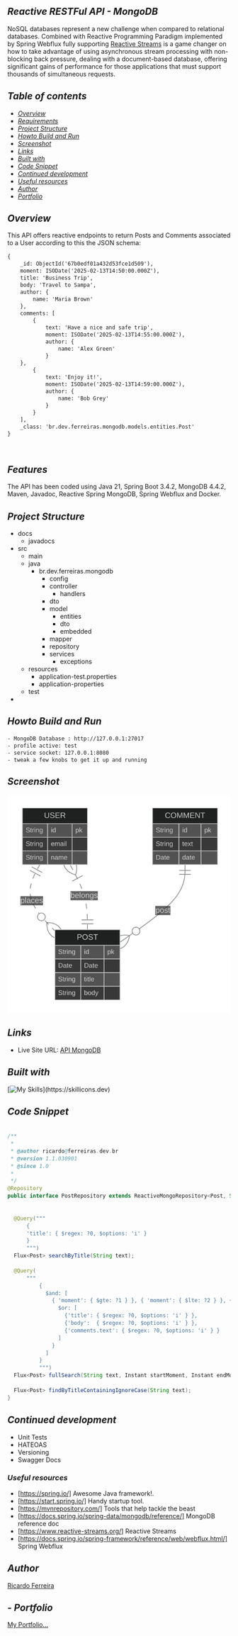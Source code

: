 ## _Reactive RESTFul API - MongoDB_ <br />

NoSQL databases represent a new challenge when compared to relational databases.
Combined with Reactive Programming Paradigm implemented by Spring Webflux fully supporting
<a href="https://www.reactive-streams.org/" target= "_blanket">Reactive Streams</a> is a game changer
on how to take advantage of using asynchronous stream processing with non-blocking back pressure, dealing with a document-based
database, offering significant gains of performance for those applications that must support thousands of simultaneous requests.

## _Table of contents_

- [_Overview_](#overview)
- [_Requirements_](#requirements)
- [_Project Structure_](#requirements)
- [_Howto Build and Run_](#requirements)
- [_Screenshot_](#screenshot)
- [_Links_](...)
- [_Built with_](#built-with)
- [_Code Snippet_](#requirements)
- [_Continued development_](#continued-development)
- [_Useful resources_](#useful-resources)
- [_Author_](#requirements)
- [_Portfolio_](#requirements)

## _Overview_

This API offers reactive endpoints to return Posts and Comments associated to a User according to this the JSON 
schema:

```
{
    _id: ObjectId('67b0edf01a432d53fce1d509'),
    moment: ISODate('2025-02-13T14:50:00.000Z'),
    title: 'Business Trip',
    body: 'Travel to Sampa',
    author: {
        name: 'Maria Brown'
    },
    comments: [
        {
            text: 'Have a nice and safe trip',
            moment: ISODate('2025-02-13T14:55:00.000Z'),
            author: {
                name: 'Alex Green'
            }
    },
        {
            text: 'Enjoy it!',
            moment: ISODate('2025-02-13T14:59:00.000Z'),
            author: {
                name: 'Bob Grey'
            }
        }
    ],
    _class: 'br.dev.ferreiras.mongodb.models.entities.Post'
}
```

<br />

## _Features_

The API has been coded using Java 21, Spring Boot 3.4.2, MongoDB 4.4.2, Maven, Javadoc, Reactive Spring MongoDB, 
Spring Webflux and Docker.
<br />

## _Project Structure_

- docs
    - javadocs
- src
    - main
    - java
        - br.dev.ferreiras.mongodb
            - config
            - controller
                - handlers
            - dto
            - model
                - entities
                - dto
                - embedded
            - mapper
            - repository
            - services
                - exceptions
    - resources
        - application-test.properties
        - application-properties
    - test
-

## _Howto Build and Run_

  ```
  - MongoDB Database : http://127.0.0.1:27017
  - profile active: test
  - service socket: 127.0.0.1:8080
  - tweak a few knobs to get it up and running
   ```

## _Screenshot_

[![](./mermaid-diagram-2025-02-16-112241.svg)]()

## _Links_

- Live Site URL: <a href="https://api.ferreiras.dev.br/swagger-ui/index.html" target="_blank">API MongoDB</a>

## _Built with_

[![My Skills](https://skillicons.dev/icons?i=java,spring,mongodb,maven,docker,redhat,idea,git,github,)](https://skillicons.dev)

## _Code Snippet_

```java

/**
 *
 * @author ricardo@ferreiras.dev.br
 * @version 1.1.030901
 * @since 1.0
 *
 */
@Repository
public interface PostRepository extends ReactiveMongoRepository<Post, String> {


  @Query("""   
      {
      'title': { $regex: ?0, $options: 'i' }
      }
      """)
  Flux<Post> searchByTitle(String text);

  @Query(
      """
          {
            $and: [
              { 'moment': { $gte: ?1 } }, { 'moment': { $lte: ?2 } }, {
                $or: [
                  {'title': { $regex: ?0, $options: 'i' } },
                  {'body':  { $regex: ?0, $options: 'i' } },
                  {'comments.text': { $regex: ?0, $options: 'i' } }
                ]
              }
            ]
          }
          """)
  Flux<Post> fullSearch(String text, Instant startMoment, Instant endMoment);

  Flux<Post> findByTitleContainingIgnoreCase(String text);
}

``` 

## _Continued development_

- Unit Tests
- HATEOAS
- Versioning
- Swagger Docs

### _Useful resources_

- [https://spring.io/] Awesome Java framework!.
- [https://start.spring.io/]  Handy startup tool.
- [https://mvnrepository.com/] Tools that help tackle the beast
- [https://docs.spring.io/spring-data/mongodb/reference/]  MongoDB reference doc
- [https://www.reactive-streams.org/]  Reactive Streams
- [https://docs.spring.io/spring-framework/reference/web/webflux.html/]  Spring Webflux

## _Author_

<a href="mailto:ricardo@ferreiras.dev.br">Ricardo Ferreira</a>

## - _Portfolio_

<a href="https://www.ferreiras.dev.br" target="_blank">My Portfolio...</a>

